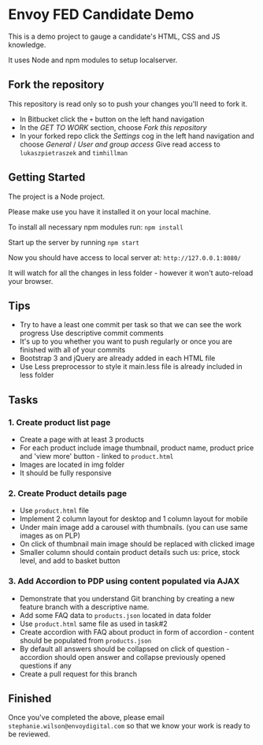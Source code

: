 # Envoy FED Candidate Demo
This is a demo project to gauge a candidate's HTML, CSS and JS knowledge.

It uses Node and npm modules to setup localserver.

## Fork the repository
This repository is read only so to push your changes you'll need to fork it.

* In Bitbucket click the `+` button on the left hand navigation
* In the _GET TO WORK_ section, choose _Fork this repository_
* In your forked repo click the _Settings_ cog in the left hand navigation and choose _General_ / _User and group access_
  Give read access to `lukaszpietraszek` and `timhillman`

## Getting Started
The project is a Node project. 

Please make use you have it installed it on your local machine.

To install all necessary npm modules run: 
`npm install`

Start up the server by running
`npm start`

Now you should have access to local server at: `http://127.0.0.1:8080/`

It will watch for all the changes in less folder - however it won't auto-reload your browser.

## Tips
* Try to have a least one commit per task so that we can see the work progress
Use descriptive commit comments
* It's up to you whether you want to push regularly or once you are finished with all of your commits
* Bootstrap 3 and jQuery are already added in each HTML file
* Use Less preprocessor to style it main.less file is already included in less folder

## Tasks
### 1. Create product list page
* Create a page with at least 3 products
* For each product include image thumbnail, product name, product price and 'view more' button - linked to `product.html` 
* Images are located in img folder
* It should be fully responsive
### 2. Create Product details page
* Use `product.html` file
* Implement 2 column layout for desktop and 1 column layout for mobile
* Under main image add a carousel with thumbnails. (you can use same images as on PLP)
* On click of thumbnail main image should be replaced with clicked image
* Smaller column should contain product details such us: price, stock level, and add to basket button
### 3. Add Accordion to PDP using content populated via AJAX
* Demonstrate that you understand Git branching by creating a new feature branch with a descriptive name.
* Add some FAQ data to `products.json` located in data folder 
* Use `product.html` same file as used in task#2 
* Create accordion with FAQ about product in form of accordion - content should be populated from `products.json`
* By default all answers should be collapsed
on click of question - accordion should open answer and collapse previously opened questions if any
* Create a pull request for this branch
## Finished
Once you've completed the above, please email `stephanie.wilson@envoydigital.com` so that we know your work is ready to be reviewed.
